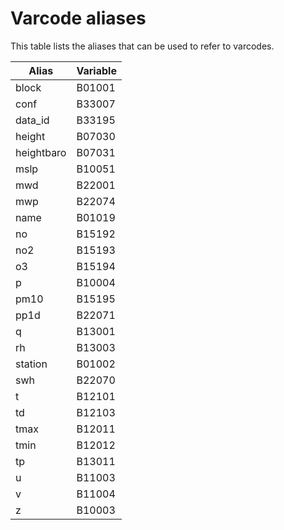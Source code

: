 # Varcode aliases

This table lists the aliases that can be used to refer to varcodes.


| Alias         | Variable |
| ------------- | -------- |
| block         | B01001   |
| conf          | B33007   |
| data_id       | B33195   |
| height        | B07030   |
| heightbaro    | B07031   |
| mslp          | B10051   |
| mwd           | B22001   |
| mwp           | B22074   |
| name          | B01019   |
| no            | B15192   |
| no2           | B15193   |
| o3            | B15194   |
| p             | B10004   |
| pm10          | B15195   |
| pp1d          | B22071   |
| q             | B13001   |
| rh            | B13003   |
| station       | B01002   |
| swh           | B22070   |
| t             | B12101   |
| td            | B12103   |
| tmax          | B12011   |
| tmin          | B12012   |
| tp            | B13011   |
| u             | B11003   |
| v             | B11004   |
| z             | B10003   |
